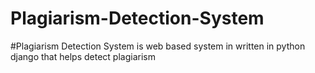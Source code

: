 # Plagiarism-Detection-System
#Plagiarism Detection System is web based system in written  in python django that helps detect plagiarism
